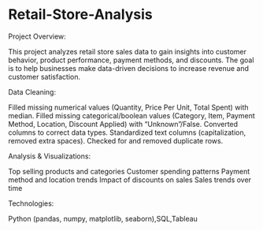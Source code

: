 # Retail-Store-Analysis
Project Overview:

This project analyzes retail store sales data to gain insights into customer behavior, product performance, payment methods, and discounts. The goal is to help businesses make data-driven decisions to increase revenue and customer satisfaction.

Data Cleaning:

Filled missing numerical values (Quantity, Price Per Unit, Total Spent) with median.
Filled missing categorical/boolean values (Category, Item, Payment Method, Location, Discount Applied) with “Unknown”/False.
Converted columns to correct data types.
Standardized text columns (capitalization, removed extra spaces).
Checked for and removed duplicate rows.

Analysis & Visualizations:

Top selling products and categories
Customer spending patterns
Payment method and location trends
Impact of discounts on sales
Sales trends over time

Technologies:

Python (pandas, numpy, matplotlib, seaborn),SQL,Tableau
